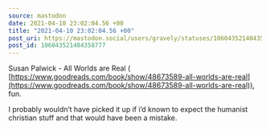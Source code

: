 ```yaml
---
source: mastodon
date: 2021-04-10 23:02:04.56 +00
title: "2021-04-10 23:02:04.56 +00"
post_uri: https://mastodon.social/users/gravely/statuses/106043521404358777
post_id: 106043521404358777
---
```

Susan Palwick - All Worlds are Real ( [https://www.goodreads.com/book/show/48673589-all-worlds-are-real](https://www.goodreads.com/book/show/48673589-all-worlds-are-real)), fun.

I probably wouldn’t have picked it up if i’d known to expect the humanist christian stuff and that would have been a mistake.


